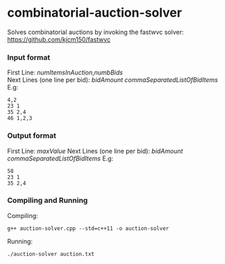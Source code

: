 # combinatorial-auction-solver
Solves combinatorial auctions by invoking the fastwvc solver:  
https://github.com/kjcm150/fastwvc

### Input format
First Line: _numItemsInAuction_,_numbBids_  
Next Lines (one line per bid): _bidAmount_ _commaSeparatedListOfBidItems_
E.g:
```
4,2
23 1
35 2,4
46 1,2,3
```

### Output format
First Line: _maxValue_
Next Lines (one line per bid): _bidAmount_ _commaSeparatedListOfBidItems_
E.g:
```
58
23 1
35 2,4
```

### Compiling and Running
Compiling:
```
g++ auction-solver.cpp --std=c++11 -o auction-solver
```
Running:
```
./auction-solver auction.txt
```
